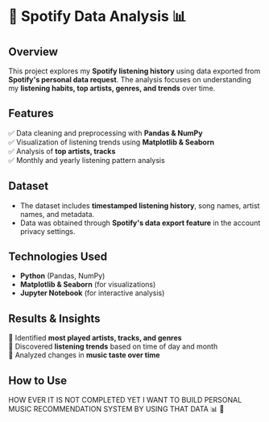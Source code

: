 # 🎵 Spotify Data Analysis 📊  

## Overview  
This project explores my **Spotify listening history** using data exported from **Spotify's personal data request**. The analysis focuses on understanding my **listening habits, top artists, genres, and trends** over time.  

## Features  
✅ Data cleaning and preprocessing with **Pandas & NumPy**  
✅ Visualization of listening trends using **Matplotlib & Seaborn**  
✅ Analysis of **top artists, tracks**  
✅ Monthly and yearly listening pattern analysis  

## Dataset  
- The dataset includes **timestamped listening history**, song names, artist names, and metadata.  
- Data was obtained through **Spotify's data export feature** in the account privacy settings.  

## Technologies Used  
- **Python** (Pandas, NumPy)  
- **Matplotlib & Seaborn** (for visualizations)  
- **Jupyter Notebook** (for interactive analysis)  

## Results & Insights  
📌 Identified **most played artists, tracks, and genres**  
📌 Discovered **listening trends** based on time of day and month  
📌 Analyzed changes in **music taste over time**  

## How to Use  
HOW EVER IT IS NOT COMPLETED YET I WANT TO BUILD PERSONAL MUSIC RECOMMENDATION SYSTEM BY USING THAT DATA  📊 🎵 
